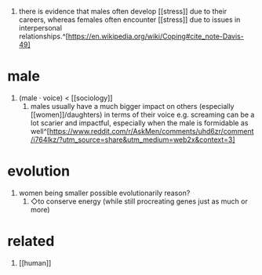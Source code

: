 1. there is evidence that males often develop [[stress]] due to their careers, whereas females often encounter [[stress]] due to issues in interpersonal relationships.^[https://en.wikipedia.org/wiki/Coping#cite_note-Davis-49]

# male
1. (male · voice) < [[sociology]]
	1. males usually have a much bigger impact on others (especially [[women]]/daughters) in terms of their voice e.g. screaming can be a lot scarier and impactful, especially when the male is formidable as well^[https://www.reddit.com/r/AskMen/comments/uhd6zr/comment/i764lkz/?utm_source=share&utm_medium=web2x&context=3]

# evolution
1. women being smaller possible evolutionarily reason?
	1. ◇to conserve energy (while still procreating genes just as much or more)

# related
1. [[human]]